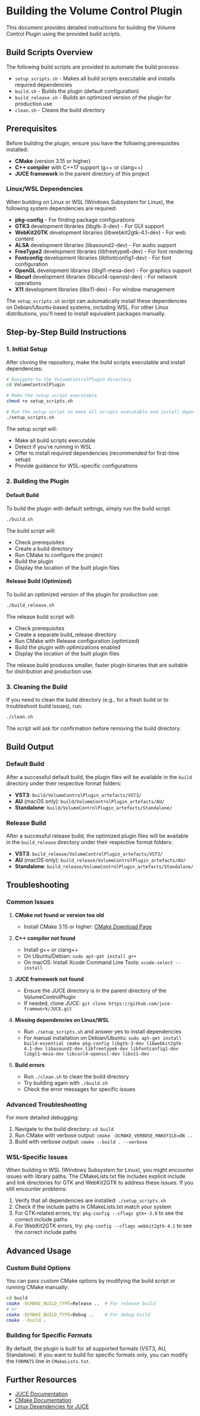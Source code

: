 # Building the Volume Control Plugin

This document provides detailed instructions for building the Volume Control Plugin using the provided build scripts.

## Build Scripts Overview

The following build scripts are provided to automate the build process:

- `setup_scripts.sh` - Makes all build scripts executable and installs required dependencies
- `build.sh` - Builds the plugin (default configuration)
- `build_release.sh` - Builds an optimized version of the plugin for production use
- `clean.sh` - Cleans the build directory

## Prerequisites

Before building the plugin, ensure you have the following prerequisites installed:

- **CMake** (version 3.15 or higher)
- **C++ compiler** with C++17 support (g++ or clang++)
- **JUCE framework** in the parent directory of this project

### Linux/WSL Dependencies

When building on Linux or WSL (Windows Subsystem for Linux), the following system dependencies are required:

- **pkg-config** - For finding package configurations
- **GTK3** development libraries (libgtk-3-dev) - For GUI support
- **WebKit2GTK** development libraries (libwebkit2gtk-4.1-dev) - For web content
- **ALSA** development libraries (libasound2-dev) - For audio support
- **FreeType2** development libraries (libfreetype6-dev) - For font rendering
- **Fontconfig** development libraries (libfontconfig1-dev) - For font configuration
- **OpenGL** development libraries (libgl1-mesa-dev) - For graphics support
- **libcurl** development libraries (libcurl4-openssl-dev) - For network operations
- **X11** development libraries (libx11-dev) - For window management

The `setup_scripts.sh` script can automatically install these dependencies on Debian/Ubuntu-based systems, including WSL. For other Linux distributions, you'll need to install equivalent packages manually.

## Step-by-Step Build Instructions

### 1. Initial Setup

After cloning the repository, make the build scripts executable and install dependencies:

```bash
# Navigate to the VolumeControlPlugin directory
cd VolumeControlPlugin

# Make the setup script executable
chmod +x setup_scripts.sh

# Run the setup script to make all scripts executable and install dependencies
./setup_scripts.sh
```

The setup script will:
- Make all build scripts executable
- Detect if you're running in WSL
- Offer to install required dependencies (recommended for first-time setup)
- Provide guidance for WSL-specific configurations

### 2. Building the Plugin

#### Default Build

To build the plugin with default settings, simply run the build script:

```bash
./build.sh
```

The build script will:
- Check prerequisites
- Create a build directory
- Run CMake to configure the project
- Build the plugin
- Display the location of the built plugin files

#### Release Build (Optimized)

To build an optimized version of the plugin for production use:

```bash
./build_release.sh
```

The release build script will:
- Check prerequisites
- Create a separate build_release directory
- Run CMake with Release configuration (optimized)
- Build the plugin with optimizations enabled
- Display the location of the built plugin files

The release build produces smaller, faster plugin binaries that are suitable for distribution and production use.

### 3. Cleaning the Build

If you need to clean the build directory (e.g., for a fresh build or to troubleshoot build issues), run:

```bash
./clean.sh
```

The script will ask for confirmation before removing the build directory.

## Build Output

### Default Build

After a successful default build, the plugin files will be available in the `build` directory under their respective format folders:

- **VST3**: `build/VolumeControlPlugin_artefacts/VST3/`
- **AU** (macOS only): `build/VolumeControlPlugin_artefacts/AU/`
- **Standalone**: `build/VolumeControlPlugin_artefacts/Standalone/`

### Release Build

After a successful release build, the optimized plugin files will be available in the `build_release` directory under their respective format folders:

- **VST3**: `build_release/VolumeControlPlugin_artefacts/VST3/`
- **AU** (macOS only): `build_release/VolumeControlPlugin_artefacts/AU/`
- **Standalone**: `build_release/VolumeControlPlugin_artefacts/Standalone/`

## Troubleshooting

### Common Issues

1. **CMake not found or version too old**
   - Install CMake 3.15 or higher: [CMake Download Page](https://cmake.org/download/)

2. **C++ compiler not found**
   - Install g++ or clang++
   - On Ubuntu/Debian: `sudo apt-get install g++`
   - On macOS: Install Xcode Command Line Tools: `xcode-select --install`

3. **JUCE framework not found**
   - Ensure the JUCE directory is in the parent directory of the VolumeControlPlugin
   - If needed, clone JUCE: `git clone https://github.com/juce-framework/JUCE.git`

4. **Missing dependencies on Linux/WSL**
   - Run `./setup_scripts.sh` and answer yes to install dependencies
   - For manual installation on Debian/Ubuntu: `sudo apt-get install build-essential cmake pkg-config libgtk-3-dev libwebkit2gtk-4.1-dev libasound2-dev libfreetype6-dev libfontconfig1-dev libgl1-mesa-dev libcurl4-openssl-dev libx11-dev`

5. **Build errors**
   - Run `./clean.sh` to clean the build directory
   - Try building again with `./build.sh`
   - Check the error messages for specific issues

### Advanced Troubleshooting

For more detailed debugging:

1. Navigate to the build directory: `cd build`
2. Run CMake with verbose output: `cmake -DCMAKE_VERBOSE_MAKEFILE=ON ..`
3. Build with verbose output: `cmake --build . --verbose`

### WSL-Specific Issues

When building in WSL (Windows Subsystem for Linux), you might encounter issues with library paths. The CMakeLists.txt file includes explicit include and link directories for GTK and WebKit2GTK to address these issues. If you still encounter problems:

1. Verify that all dependencies are installed: `./setup_scripts.sh`
2. Check if the include paths in CMakeLists.txt match your system
3. For GTK-related errors, try: `pkg-config --cflags gtk+-3.0` to see the correct include paths
4. For WebKit2GTK errors, try: `pkg-config --cflags webkit2gtk-4.1` to see the correct include paths

## Advanced Usage

### Custom Build Options

You can pass custom CMake options by modifying the build script or running CMake manually:

```bash
cd build
cmake -DCMAKE_BUILD_TYPE=Release ..  # For release build
# or
cmake -DCMAKE_BUILD_TYPE=Debug ..    # For debug build
cmake --build .
```

### Building for Specific Formats

By default, the plugin is built for all supported formats (VST3, AU, Standalone). If you want to build for specific formats only, you can modify the `FORMATS` line in `CMakeLists.txt`.

## Further Resources

- [JUCE Documentation](https://juce.com/learn/)
- [CMake Documentation](https://cmake.org/documentation/)
- [Linux Dependencies for JUCE](https://github.com/juce-framework/JUCE/blob/master/docs/Linux%20Dependencies.md)